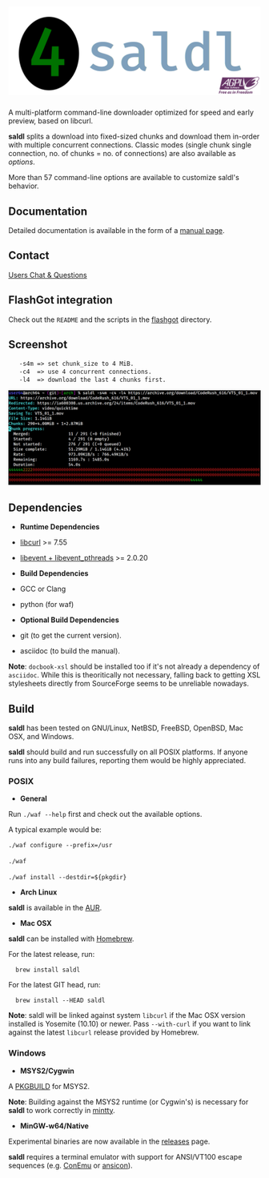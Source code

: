 # ![saldl banner](https://raw.githubusercontent.com/saldl/misc/master/saldl_banner_alpha.png)

A multi-platform command-line downloader optimized for speed and early
preview, based on libcurl.

**saldl** splits a download into fixed-sized chunks and download
them in-order with multiple concurrent connections. Classic modes
(single chunk single connection, no. of chunks = no. of connections)
are also available as *options*.

More than 57 command-line options are available to customize saldl's behavior.

## Documentation

Detailed documentation is available in the form of
a [manual page](https://saldl.github.io/saldl.1.html).

## Contact

[Users Chat & Questions](https://github.com/saldl/saldl/issues/4)

## FlashGot integration

 Check out the `README` and the scripts in the [flashgot](flashgot/)
 directory.

## Screenshot

```
   -s4m => set chunk_size to 4 MiB.
   -c4  => use 4 concurrent connections.
   -l4  => download the last 4 chunks first.
```

![saldl screenshot](https://raw.githubusercontent.com/saldl/misc/master/saldl.png)

## Dependencies

 * **Runtime Dependencies**

  * [libcurl](https://github.com/bagder/curl) >= 7.55
  * [libevent + libevent_pthreads](https://github.com/libevent/libevent) >= 2.0.20

 * **Build Dependencies**

  * GCC or Clang
  * python (for waf)

 * **Optional Build Dependencies**

  * git (to get the current version).
  * asciidoc (to build the manual).

  **Note**: `docbook-xsl` should be installed too if it's not already
            a dependency of `asciidoc`. While this is theoritically not
            necessary, falling back to getting XSL stylesheets directly
            from SourceForge seems to be unreliable nowadays.

## Build

  **saldl** has been tested on GNU/Linux, NetBSD, FreeBSD, OpenBSD, Mac OSX, and Windows.

  **saldl** should build and run successfully on all POSIX platforms.
  If anyone runs into any build failures, reporting them would be highly
  appreciated.

### POSIX

 * **General**

  Run `./waf --help` first and check out the available options.

  A typical example would be:

  ```
  ./waf configure --prefix=/usr

  ./waf

  ./waf install --destdir=${pkgdir}
  ```

 * **Arch Linux**

  **saldl** is available in the [AUR](https://aur.archlinux.org/packages/saldl-git).

 * **Mac OSX**

  **saldl** can be installed with [Homebrew](http://brew.sh).

  For the latest release, run:

      brew install saldl

  For the latest GIT head, run:

      brew install --HEAD saldl

  **Note**: saldl will be linked against system `libcurl` if the Mac OSX
            version installed is Yosemite (10.10) or newer. Pass `--with-curl`
            if you want to link against the latest `libcurl` release provided
            by Homebrew.

### Windows

 * **MSYS2/Cygwin**

  A [PKGBUILD](MSYS2/PKGBUILD) for MSYS2.

  **Note**: Building against the MSYS2 runtime (or Cygwin's) is
            necessary for **saldl** to work correctly in
            [mintty](https://github.com/mintty/mintty).

 * **MinGW-w64/Native**

  Experimental binaries are now available in
  the [releases](https://github.com/saldl/saldl/releases) page.

  **saldl** requires a terminal emulator with support for ANSI/VT100
  escape sequences (e.g. [ConEmu](https://github.com/Maximus5/ConEmu)
  or [ansicon](https://github.com/adoxa/ansicon)).
